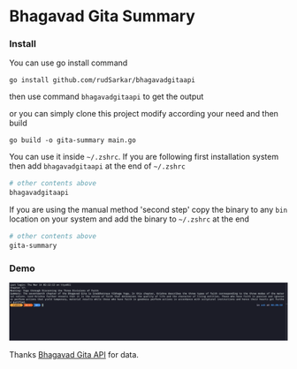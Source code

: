 # Bhagavad Gita Summary

### Install

You can use go install command

```console
go install github.com/rudSarkar/bhagavadgitaapi
```

then use command `bhagavadgitaapi` to get the output

or you can simply clone this project modify according your need and then build

```console
go build -o gita-summary main.go
```

You can use it inside `~/.zshrc`. If you are following first installation system then add `bhagavadgitaapi` at the end of `~/.zshrc`

```bash
# other contents above
bhagavadgitaapi
```

If you are using the manual method 'second step' copy the binary to any `bin` location on your system and add the binary to `~/.zshrc` at the end

```bash
# other contents above
gita-summary
```

### Demo

![Screenshot of a comment gita summary](images/demo.png)

Thanks [Bhagavad Gita API](https://bhagavadgitaapi.in/) for data.
